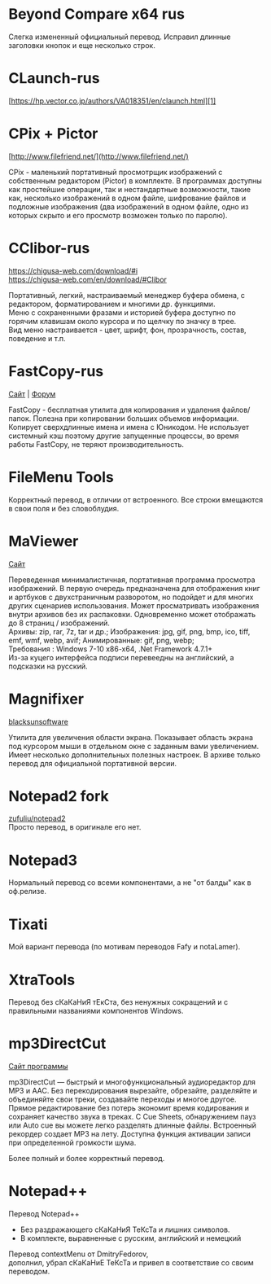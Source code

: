 # Beyond Compare x64 rus  
  
Слегка измененный официальный перевод. Исправил длинные заголовки кнопок и еще несколько строк.  
  
# CLaunch-rus

[https://hp.vector.co.jp/authors/VA018351/en/claunch.html][1]

  [1]: https://hp.vector.co.jp/authors/VA018351/en/claunch.html
  
 # CPix + Pictor

[http://www.filefriend.net/](http://www.filefriend.net/)  
  
CPix - маленький портативный просмотрщик изображений с собственным редактором (Pictor) в комплекте. В программах доступны как простейшие операции, так и нестандартные возможности, такие как, несколько изображений в одном файле, шифрование файлов и подложные изображения (два изображений в одном файле, одно из которых скрыто и его просмотр возможен только по паролю).
  
# CClibor-rus

  <a href="https://chigusa-web.com/download/#i" target="_blank">https://chigusa-web.com/download/#i</a>  
  <a href="https://chigusa-web.com/en/download/#Clibor" target="_blank">https://chigusa-web.com/en/download/#Clibor</a>  
  
Портативный, легкий, настраиваемый менеджер буфера обмена, с редактором, форматированием и многими др. функциями.  
Меню с сохраненными фразами и историей буфера доступно по горячим клавишам около курсора и по щелчку по значку в трее.  
Вид меню настраивается - цвет, шрифт, фон, прозрачность, состав, поведение и т.п.  
  
# FastCopy-rus

  <a href="https://fastcopy.jp/" target="_blank">Сайт</a> | <a href="https://groups.google.com/forum/#!forum/fastcopy-bb-eng" target="_blank">Форум</a>
  
FastCopy - бесплатная утилита для копирования и удаления файлов/папок. Полезна при копировании больших объемов информации. Копирует сверхдлинные имена и имена с Юникодом. Не использует системный кэш поэтому другие запущенные процессы, во время работы FastCopy, не теряют производительность.
 
# FileMenu Tools

Корректный перевод, в отличии от встроенного. Все строки вмещаются в свои поля и без словоблудия.  
  
# MaViewer
  
 [Сайт](http://www.moreread.net/)
  
Переведенная минималистичная, портативная программа просмотра изображений. В первую очередь предназначена для отображения книг и артбуков с двухстраничным разворотом, но подойдет и для многих других сценариев использования. Может просматривать изображения внутри архивов без их распаковки. Одновременно может отображать до 8 страниц / изображений.  
Архивы: zip, rar, 7z, tar и др.; Изображения: jpg, gif, png, bmp, ico, tiff, emf, wmf, webp, avif; Анимированные: gif, png, webp;  
Требования : Windows 7-10 x86-x64, .Net Framework 4.7.1+  
Из-за куцего интерфейса подписи перевеедны на английский, а подсказки на русский.
  
# Magnifixer
  
  [blacksunsoftware](http://www.blacksunsoftware.com/screenmagnifier.html)
  
Утилита для увеличения области экрана. Показывает область экрана под курсором мыши в отдельном окне с заданным вами увеличением.
Имеет несколько дополнительных полезных настроек. В архиве только перевод для официальной портативной версии.
  
# Notepad2 fork

[zufuliu/notepad2](https://github.com/zufuliu/notepad2)  
Просто перевод, в оригинале его нет.  
  
# Notepad3

Нормальный перевод со всеми компонентами, а не "от балды" как в оф.релизе.
  
# Tixati
  
Мой вариант перевода (по мотивам переводов Fafy и notaLamer).
  
 # XtraTools
  
Перевод без сКаКаНиЯ тЕкСта, без ненужных сокращений и с правильными названиями компонентов Windows.
  
 # mp3DirectCut
  
  <a href="http://mpesch3.de/" target="_blank">Сайт программы</a>
  
mp3DirectCut — быстрый и многофункциональный аудиоредактор для MP3 и AAC. Без перекодирования вырезайте, обрезайте, разделяйте и объединяйте свои треки, создавайте переходы и многое другое. Прямое редактирование без потерь экономит время кодирования и сохраняет качество звука в треках. С Cue Sheets, обнаружением пауз или Auto cue вы можете легко разделять длинные файлы. Встроенный рекордер создает MP3 на лету. Доступна функция активации записи при определенной громкости шума.
  
Более полный и более корректный перевод.
 
# Notepad++

Перевод Notepad++  
* Без раздражающего сКаКаНиЯ ТеКсТа и лишних символов.  
* В комплекте, выравненные с русским, английский и немецкий 

Перевод contextMenu от DmitryFedorov,  
дополнил, убрал сКаКаНиЕ ТеКсТа и привел в соответствие со своим переводом.
